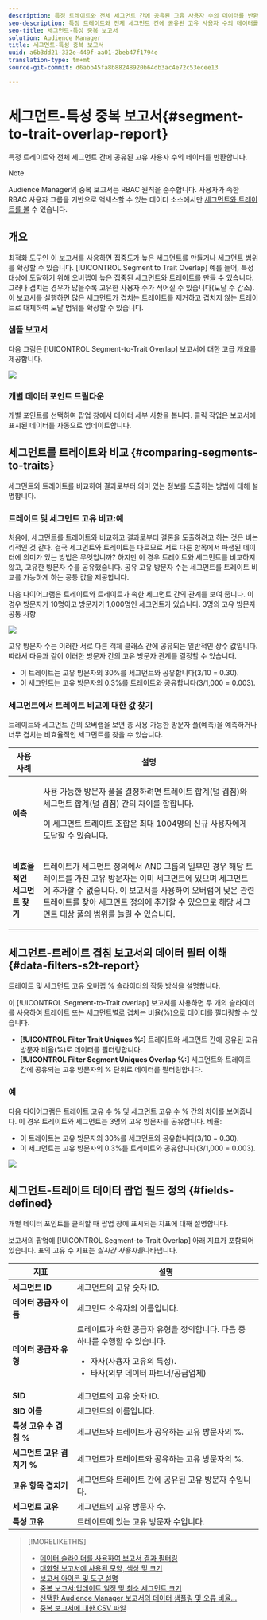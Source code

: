 ```yaml
---
description: 특정 트레이트와 전체 세그먼트 간에 공유된 고유 사용자 수의 데이터를 반환합니다.
seo-description: 특정 트레이트와 전체 세그먼트 간에 공유된 고유 사용자 수의 데이터를 반환합니다.
seo-title: 세그먼트-특성 중복 보고서
solution: Audience Manager
title: 세그먼트-특성 중복 보고서
uuid: a6b3dd21-332e-449f-aa01-2beb47f1794e
translation-type: tm+mt
source-git-commit: d6abb45fa8b88248920b64db3ac4e72c53ecee13

---
```



# 세그먼트-특성 중복 보고서{#segment-to-trait-overlap-report}

특정 트레이트와 전체 세그먼트 간에 공유된 고유 사용자 수의 데이터를 반환합니다.

>[!NOTE]
>
>Audience Manager의 중복 보고서는 RBAC 원칙을 준수합니다. 사용자가 속한 RBAC 사용자 그룹을 기반으로 액세스할 수 있는 데이터 소스에서만 [세그먼트와 트레이트를 볼](/help/using/features/administration/administration-overview.md) 수 있습니다.

<!-- 

c_segment_trait_overlap.xml

 -->

## 개요

최적화 도구인 이 보고서를 사용하면 집중도가 높은 세그먼트를 만들거나 세그먼트 범위를 확장할 수 있습니다. [!UICONTROL Segment to Trait Overlap] 예를 들어, 특정 대상에 도달하기 위해 오버랩이 높은 집중된 세그먼트와 트레이트를 만들 수 있습니다. 그러나 겹치는 경우가 많을수록 고유한 사용자 수가 적어질 수 있습니다(도달 수 감소). 이 보고서를 실행하면 많은 세그먼트가 겹치는 트레이트를 제거하고 겹치지 않는 트레이트로 대체하여 도달 범위를 확장할 수 있습니다.

### 샘플 보고서

다음 그림은 [!UICONTROL Segment-to-Trait Overlap] 보고서에 대한 고급 개요를 제공합니다.

![](assets/segment-to-trait-overlap.png)

### 개별 데이터 포인트 드릴다운

개별 포인트를 선택하여 팝업 창에서 데이터 세부 사항을 봅니다. 클릭 작업은 보고서에 표시된 데이터를 자동으로 업데이트합니다.

## 세그먼트를 트레이트와 비교 {#comparing-segments-to-traits}

세그먼트와 트레이트를 비교하여 결과로부터 의미 있는 정보를 도출하는 방법에 대해 설명합니다.

<!-- 

c_compare_s2t.xml

 -->

### 트레이트 및 세그먼트 고유 비교:예

처음에, 세그먼트를 트레이트와 비교하고 결과로부터 결론을 도출하려고 하는 것은 비논리적인 것 같다. 결국 세그먼트와 트레이트는 다르므로 서로 다른 항목에서 파생된 데이터에 의미가 있는 방법은 무엇입니까? 하지만 이 경우 트레이트와 세그먼트를 비교하지 않고, 고유한 방문자 수를 공유했습니다. 공유 고유 방문자 수는 세그먼트를 트레이트 비교를 가능하게 하는 공통 값을 제공합니다.

다음 다이어그램은 트레이트와 트레이트가 속한 세그먼트 간의 관계를 보여 줍니다. 이 경우 방문자가 10명이고 방문자가 1,000명인 세그먼트가 있습니다. 3명의 고유 방문자 공통 사항

![](assets/s2t.png)

고유 방문자 수는 이러한 서로 다른 객체 클래스 간에 공유되는 일반적인 상수 값입니다. 따라서 다음과 같이 이러한 방문자 간의 고유 방문자 관계를 결정할 수 있습니다.

* 이 트레이트는 고유 방문자의 30%를 세그먼트와 공유합니다(3/10 = 0.30).
* 이 세그먼트는 고유 방문자의 0.3%를 트레이트와 공유합니다(3/1,000 = 0.003).

### 세그먼트에서 트레이트 비교에 대한 값 찾기

트레이트와 세그먼트 간의 오버랩을 보면 총 사용 가능한 방문자 풀(예측)을 예측하거나 너무 겹치는 비효율적인 세그먼트를 찾을 수 있습니다.

<table id="table_5B211EF95216426299EB20253A5A9C1B"> 
 <thead> 
  <tr> 
   <th colname="col1" class="entry"> 사용 사례 </th> 
   <th colname="col2" class="entry"> 설명 </th> 
  </tr>
 </thead>
 <tbody> 
  <tr> 
   <td colname="col1"><b>예측</b> </td> 
   <td colname="col2"> <p>사용 가능한 방문자 풀을 결정하려면 트레이트 합계(덜 겹침)와 세그먼트 합계(덜 겹침) 간의 차이를 합합니다. </p> <p>이 세그먼트 트레이트 조합은 최대 1004명의 신규 사용자에게 도달할 수 있습니다. </p> </td> 
  </tr> 
  <tr> 
   <td colname="col1"><b>비효율적인 세그먼트 찾기</b> </td> 
   <td colname="col2"> <p>트레이트가 세그먼트 정의에서 AND <span class="wintitle"> 그룹의 일부인</span> 경우 해당 트레이트를 가진 고유 방문자는 이미 세그먼트에 있으며 세그먼트에 추가할 수 없습니다. 이 보고서를 사용하여 오버랩이 낮은 관련 트레이트를 찾아 세그먼트 정의에 추가할 수 있으므로 해당 세그먼트 대상 풀의 범위를 늘릴 수 있습니다. </p> </td> 
  </tr> 
 </tbody> 
</table>

## 세그먼트-트레이트 겹침 보고서의 데이터 필터 이해 {#data-filters-s2t-report}

트레이트 및 세그먼트 고유 오버랩 % 슬라이더의 작동 방식을 설명합니다.

<!-- 

r_s2t_sliders.xml

 -->

이 [!UICONTROL Segment-to-Trait overlap] 보고서를 사용하면 두 개의 슬라이더를 사용하여 트레이트 또는 세그먼트별로 겹치는 비율(%)으로 데이터를 필터링할 수 있습니다.

* **[!UICONTROL Filter Trait Uniques %:]** 트레이트와 세그먼트 간에 공유된 고유 방문자 비율(%)로 데이터를 필터링합니다.
* **[!UICONTROL Filter Segment Uniques Overlap %:]** 세그먼트와 트레이트 간에 공유되는 고유 방문자의 % 단위로 데이터를 필터링합니다.

### 예

다음 다이어그램은 트레이트 고유 수 % 및 세그먼트 고유 수 % 간의 차이를 보여줍니다. 이 경우 트레이트와 세그먼트는 3명의 고유 방문자를 공유합니다. 비율:

* 이 트레이트는 고유 방문자의 30%를 세그먼트와 공유합니다(3/10 = 0.30).
* 이 세그먼트는 고유 방문자의 0.3%를 트레이트와 공유합니다(3/1,000 = 0.003).

![](assets/s2t.png)

## 세그먼트-트레이트 데이터 팝업 필드 정의 {#fields-defined}

개별 데이터 포인트를 클릭할 때 팝업 창에 표시되는 지표에 대해 설명합니다.

<!-- 

r_s2t_data_pop.xml

 -->

보고서의 팝업에 [!UICONTROL Segment-to-Trait Overlap] 아래 지표가 포함되어 있습니다. 표의 고유 수 지표는 *실시간 사용자를*&#x200B;나타냅니다.

<table id="table_4AF72754276242FFB11543635B43AD90"> 
 <thead> 
  <tr> 
   <th colname="col1" class="entry"> 지표 </th> 
   <th colname="col2" class="entry"> 설명 </th> 
  </tr>
 </thead>
 <tbody> 
  <tr> 
   <td colname="col1"><b><span class="wintitle"> 세그먼트 ID</span></b> </td> 
   <td colname="col2"> 세그먼트의 고유 숫자 ID. </td> 
  </tr> 
  <tr> 
   <td colname="col1"><b><span class="wintitle"> 데이터 공급자 이름</span></b> </td> 
   <td colname="col2"> 세그먼트 소유자의 이름입니다. </td> 
  </tr> 
  <tr> 
   <td colname="col1"><b><span class="wintitle"> 데이터 공급자 유형</span></b> </td> 
   <td colname="col2">트레이트가 속한 공급자 유형을 정의합니다. 다음 중 하나를 수행할 수 있습니다. 
    <ul id="ul_0477C04A33FD4F5D998B98984E6554D3"> 
     <li id="li_50FCA48EDB5843AB8FB6C34ED2C0067D">자사(사용자 고유의 특성). </li> 
     <li id="li_4F6148EDAEFE43FA8D505944E9FE3855">타사(외부 데이터 파트너/공급업체) </li> 
    </ul> </td> 
  </tr> 
  <tr> 
   <td colname="col1"><b><span class="wintitle"> SID</span></b> </td> 
   <td colname="col2"> 세그먼트의 고유 숫자 ID. </td> 
  </tr> 
  <tr> 
   <td colname="col1"><b><span class="wintitle"> SID 이름</span></b> </td> 
   <td colname="col2"> 세그먼트의 이름입니다. </td> 
  </tr> 
  <tr> 
   <td colname="col1"><b><span class="wintitle"> 특성 고유 수 겹침 %</span></b> </td> 
   <td colname="col2"> 세그먼트와 트레이트가 공유하는 고유 방문자의 %. </td> 
  </tr> 
  <tr> 
   <td colname="col1"><b><span class="wintitle"> 세그먼트 고유 겹치기 %</span></b> </td> 
   <td colname="col2"> 세그먼트가 트레이트와 공유하는 고유 방문자의 %. </td> 
  </tr> 
  <tr> 
   <td colname="col1"><b><span class="wintitle"> 고유 항목 겹치기</span></b> </td> 
   <td colname="col2"> 세그먼트와 트레이트 간에 공유된 고유 방문자 수입니다. </td> 
  </tr> 
  <tr> 
   <td colname="col1"><b><span class="wintitle"> 세그먼트 고유</span></b> </td> 
   <td colname="col2"> 세그먼트의 고유 방문자 수. </td> 
  </tr> 
  <tr> 
   <td colname="col1"><b><span class="wintitle"> 특성 고유</span></b> </td> 
   <td colname="col2"> 트레이트에 있는 고유 방문자 수입니다. </td> 
  </tr> 
 </tbody> 
</table>

>[!MORELIKETHIS]
>
>* [데이터 슬라이더를 사용하여 보고서 결과 필터링](../../reporting/dynamic-reports/data-sliders.md)
>* [대화형 보고서에 사용된 모양, 색상 및 크기](../../reporting/dynamic-reports/interactive-report-technology.md#shapes-colors-sizes)
>* [보고서 아이콘 및 도구 설명](../../reporting/dynamic-reports/interactive-report-technology.md#icons-tools-explained)
>* [중복 보고서:업데이트 일정 및 최소 세그먼트 크기](../../reporting/dynamic-reports/overlap-minimum-segment-size.md)
>* [선택한 Audience Manager 보고서의 데이터 샘플링 및 오류 비율...](../../reporting/report-sampling.md)
>* [중복 보고서에 대한 CSV 파일](../../reporting/dynamic-reports/overlap-csv-files.md)